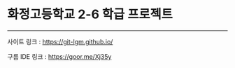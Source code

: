 화정고등학교 2-6 학급 프로젝트
=============
---------------------------------------
사이트 링크 : https://git-lgm.github.io/

구름 IDE 링크 : https://goor.me/Xj35y
